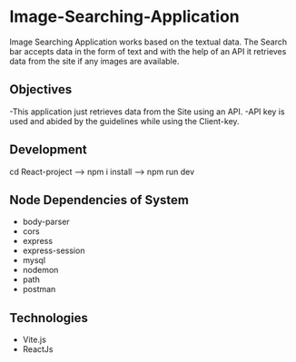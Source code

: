 # Image-Searching-Application
Image Searching Application works based on the textual data. The Search bar accepts data in the form of text and with the help of an API it  retrieves data from the site if any images are available. 

## Objectives
 -This application just retrieves data from the Site using an API.
 -API key is used and abided by the guidelines while using the Client-key. 

## Development
cd React-project --> npm i install  --> npm run dev

## Node Dependencies of System

- body-parser
- cors
- express
- express-session
- mysql
- nodemon
- path
- postman

## Technologies
- Vite.js
- ReactJs
